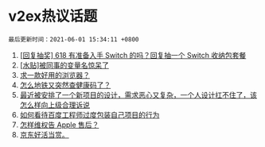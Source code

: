 # v2ex热议话题

`最后更新时间：2021-06-01 15:34:11 +0800`

1. [[回复抽奖] 618 有准备入手 Switch 的吗？回复抽一个 Switch 收纳包套餐](https://www.v2ex.com/t/780414)
1. [[水贴]被同事的变量名惊呆了](https://www.v2ex.com/t/780515)
1. [求一款好用的浏览器？](https://www.v2ex.com/t/780465)
1. [怎么地铁又突然查健康码了？](https://www.v2ex.com/t/780486)
1. [最近被安排了一个新项目的设计，需求恶心又复杂，一个人设计扛不住了，该怎么样向上级合理诉说](https://www.v2ex.com/t/780406)
1. [如何看待百度工程师过度包装自己项目的行为](https://www.v2ex.com/t/780520)
1. [怎样维权告 Apple 售后？](https://www.v2ex.com/t/780565)
1. [京东好活当赏。](https://www.v2ex.com/t/780518)

